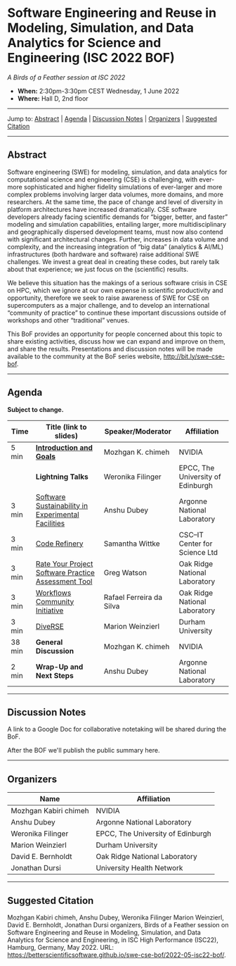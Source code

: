 # Software Engineering and Reuse in Modeling, Simulation, and Data Analytics for Science and Engineering (ISC 2022 BOF)

<!-- Before the event -->
*A Birds of a Feather session at ISC 2022*

* **When:** 2:30pm-3:30pm CEST Wednesday, 1 June 2022
* **Where:** Hall D, 2nd floor
<!-- end of before event section -->

<!-- After the event 
*A Birds of a Feather session at ISC 2022, on Wednesday, 1 June 2022*
-->

---

Jump to: [Abstract](#abstract) \| [Agenda](#agenda) \| [Discussion Notes](#discussion-notes) \| [Organizers](#organizers) \|  [Suggested Citation](#suggested-citation)

---

## Abstract

Software engineering (SWE) for modeling, simulation, and data analytics for computational science and engineering (CSE) is challenging, with ever-more sophisticated and higher fidelity simulations of ever-larger and more complex problems involving larger data volumes, more domains, and more researchers. At the same time, the pace of change and level of diversity in platform architectures have increased dramatically. CSE software developers already facing scientific demands for “bigger, better, and faster” modeling and simulation capabilities, entailing larger, more multidisciplinary and geographically dispersed development teams, must now also contend with significant architectural changes. Further, increases in data volume and complexity, and the increasing integration of “big data” (analytics & AI/ML) infrastructures (both hardware and software) raise additional SWE challenges. We invest a great deal in creating these codes, but rarely talk about that experience; we just focus on the (scientific) results.

We believe this situation has the makings of a serious software crisis in CSE on HPC, which we ignore at our own expense in scientific productivity and opportunity, therefore we seek to raise awareness of SWE for CSE on supercomputers as a major challenge, and to develop an international “community of practice” to continue these important discussions outside of workshops and other “traditional” venues.

This BoF provides an opportunity for people concerned about this topic to share existing activities, discuss how we can expand and improve on them, and share the results. Presentations and discussion notes will be made available to the community at the BoF series website, <http://bit.ly/swe-cse-bof>.

---

## Agenda

**Subject to change.**

| Time | Title (link to slides) | Speaker/Moderator | Affiliation
| -----|------------------------|-------------------|------------
| 5 min | **[Introduction and Goals](00-kchimeh-intro.pdf)** | Mozhgan K. chimeh | NVIDIA 
| | **Lightning Talks** | Weronika Filinger | EPCC, The University of Edinburgh
| 3 min | [Software Sustainability in Experimental Facilities](01-dubey-sustainability.pdf) | Anshu Dubey | Argonne National Laboratory
| 3 min | [Code Refinery](02-wittke-coderefinery.pdf) | Samantha Wittke | CSC–IT Center for Science Ltd
| 3 min | [Rate Your Project Software Practice Assessment Tool](03-watson-rateyourproject.pdf) | Greg Watson | Oak Ridge National Laboratory
| 3 min | [Workflows Community Initiative](04-ferreieadasilva-workflows.pdf) | Rafael Ferreira da Silva | Oak Ridge National Laboratory
| 3 min | [DiveRSE](05-weinzierl-diverse.pdf) | Marion Weinzierl | Durham University
| 38 min | **General Discussion** | Mozhgan K. chimeh | NVIDIA
| 2 min | **Wrap-Up and Next Steps** | Anshu Dubey | Argonne National Laboratory


---
<!-- Before the event -->
## Discussion Notes

A link to a Google Doc for collaborative notetaking will be shared during the BoF.

After the BOF we'll publish the public summary here.
<!-- end of before event section -->

<!-- After the event
## Discussion Notes

We've published a blog article on the Better Scientific Software resource site (<https://bssw.io>) based on this BoF: [Reflecting on Our Community: The SC21 BoF on Software Engineering and Reuse in Modeling, Simulation, and Data Analytics for Science and Engineering](https://bssw.io/blog_posts/reflecting-on-our-community-the-sc21-bof-on-software-engineering-and-reuse-in-modeling-simulation-and-data-analytics-for-science-and-engineering)

Alternatively, you can read the [summary notes from the discussion groups](bof-notes.md).
 -->

---
## Organizers

Name | Affiliation
-----|------------
Mozhgan Kabiri chimeh | NVIDIA
Anshu Dubey | Argonne National Laboratory
Weronika Filinger | EPCC, The University of Edinburgh
Marion Weinzierl | Durham University
David E. Bernholdt | Oak Ridge National Laboratory
Jonathan Dursi | University Health Network

---
## Suggested Citation

Mozhgan Kabiri chimeh,
Anshu Dubey,
Weronika Filinger
Marion Weinzierl,
David E. Bernholdt,
Jonathan Dursi 
organizers, Birds of a Feather session on
Software Engineering and Reuse in Modeling, Simulation, and Data
Analytics for Science and Engineering, in ISC High Performance (ISC22),
Hamburg, Germany, May 2022. URL:
<https://betterscientificsoftware.github.io/swe-cse-bof/2022-05-isc22-bof/>.